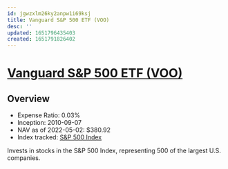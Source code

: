 ```yaml
---
id: jgwzxlm26ky2anpw1i69ksj
title: Vanguard S&P 500 ETF (VOO)
desc: ''
updated: 1651796435403
created: 1651791826402
---
```

# [Vanguard S&P 500 ETF (VOO)](https://etfdb.com/etf/VOO/#etf-ticker-profile)

## Overview

- Expense Ratio: 0.03%
- Inception: 2010-09-07
- NAV as of 2022-05-02: $380.92
- Index tracked: [S&P 500 Index](https://etfdb.com/index/sp-500-index/)

Invests in stocks in the S&P 500 Index, representing 500 of the largest U.S. companies.